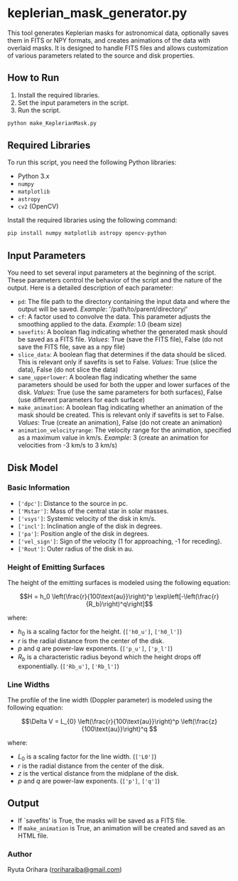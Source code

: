 # keplerian_mask_generator.py

This tool generates Keplerian masks for astronomical data, optionally saves them in FITS or NPY formats, and creates animations of the data with overlaid masks. It is designed to handle FITS files and allows customization of various parameters related to the source and disk properties.

## How to Run

1. Install the required libraries.
2. Set the input parameters in the script.
3. Run the script.

```bash
python make_KeplerianMask.py
```

## Required Libraries

To run this script, you need the following Python libraries:

- Python 3.x
- `numpy`
- `matplotlib`
- `astropy`
- `cv2` (OpenCV)

Install the required libraries using the following command:
```bash
pip install numpy matplotlib astropy opencv-python
```

## Input Parameters

You need to set several input parameters at the beginning of the script. These parameters control the behavior of the script and the nature of the output. Here is a detailed description of each parameter:

- `pd`:
   The file path to the directory containing the input data and where the output will be saved.
   *Example*: '/path/to/parent/directory/'
- `cf`:
   A factor used to convolve the data. This parameter adjusts the smoothing applied to the data.
   *Example*: 1.0 (beam size)
- `savefits`:
   A boolean flag indicating whether the generated mask should be saved as a FITS file.
   *Values*: True (save the FITS file), False (do not save the FITS file, save as a npy file)
- `slice_data`:
   A boolean flag that determines if the data should be sliced. This is relevant only if savefits is set to False.
   *Values*: True (slice the data), False (do not slice the data)
- `same_upperlower`:
   A boolean flag indicating whether the same parameters should be used for both the upper and lower surfaces of the disk.
   *Values*: True (use the same parameters for both surfaces), False (use different parameters for each surface)
- `make_animation`:
   A boolean flag indicating whether an animation of the mask should be created. This is relevant only if savefits is set to False.
   *Values*: True (create an animation), False (do not create an animation)
- `animation_velocityrange`:
   The velocity range for the animation, specified as a maximum value in km/s.
   *Example*: 3 (create an animation for velocities from -3 km/s to 3 km/s)

## Disk Model

### Basic Information

- `['dpc']`: Distance to the source in pc.
- `['Mstar']`: Mass of the central star in solar masses.
- `['vsys']`: Systemic velocity of the disk in km/s.
- `['incl']`: Inclination angle of the disk in degrees.
- `['pa']`: Position angle of the disk in degrees.
- `['vel_sign']`: Sign of the velocity (1 for approaching, -1 for receding).
- `['Rout']`: Outer radius of the disk in au.

### Height of Emitting Surfaces

The height of the emitting surfaces is modeled using the following equation:

$$H = h_0 \left(\frac{r}{100\text{au}}\right)^p
\exp\left[-\left(\frac{r}{R_b}\right)^q\right]$$

where:
- $h_0$ is a scaling factor for the height. (`['h0_u']`, `['h0_l']`)
- $r$ is the radial distance from the center of the disk.
- $p$ and $q$ are power-law exponents. (`['p_u']`, `['p_l']`)
- $R_b$ is a characteristic radius beyond which the height drops off　exponentially. (`['Rb_u']`, `['Rb_l']`)

### Line Widths
The profile of the line width (Doppler parameter) is modeled using the following equation:

$$\Delta V = L_{0} \left(\frac{r}{100\text{au}}\right)^p
\left(\frac{z}{100\text{au}}\right)^q $$

where:
- $L_{0}$ is a scaling factor for the line width. (`['L0']`)
- $r$ is the radial distance from the center of the disk.
- $z$ is the vertical distance from the midplane of the disk.
- $p$ and $q$ are power-law exponents. (`['p']`, `['q']`)

## Output
- If `savefits' is True, the masks will be saved as a FITS file.
- If `make_animation` is True, an animation will be created and saved as an HTML file.


### Author

Ryuta Orihara (roriharaiba@gmail.com)
